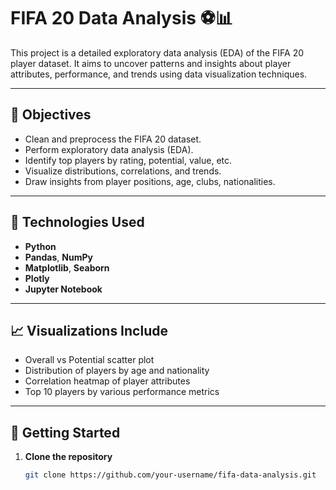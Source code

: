 # FIFA 20 Data Analysis ⚽📊

This project is a detailed exploratory data analysis (EDA) of the FIFA 20 player dataset. It aims to uncover patterns and insights about player attributes, performance, and trends using data visualization techniques.

---

## 🎯 Objectives

- Clean and preprocess the FIFA 20 dataset.
- Perform exploratory data analysis (EDA).
- Identify top players by rating, potential, value, etc.
- Visualize distributions, correlations, and trends.
- Draw insights from player positions, age, clubs, nationalities.

---

## 🧰 Technologies Used

- **Python**
- **Pandas**, **NumPy**
- **Matplotlib**, **Seaborn**
- **Plotly**
- **Jupyter Notebook**

---

## 📈 Visualizations Include

- Overall vs Potential scatter plot
- Distribution of players by age and nationality
- Correlation heatmap of player attributes
- Top 10 players by various performance metrics

---

## 🚀 Getting Started

1. **Clone the repository**  
   ```bash
   git clone https://github.com/your-username/fifa-data-analysis.git


